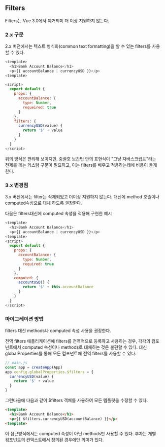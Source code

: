 ## Filters

Filters는 Vue 3.0에서 제거되며 더 이상 지원하지 않는다.

### 2.x 구문
2.x 버전에서는 텍스트 형식화(common text formatting)을 할 수 있는 filters를 사용할 수 있다.

```js
<template>
  <h1>Bank Account Balance</h1>
  <p>{{ accountBalance | currencyUSD }}</p>
<template>

<script>
  export default {
    props: {
      accountBalance: {
        type: Number,
        requeired: true
      }
    },
    filters: {
      currencyUSD(value) {
        return '$' + value
      }
    }
  }
</script>
```
위의 방식은 편리해 보이지만, 중괄호 보간법 안의 표현식이 "그냥 자바스크립트"라는 전제를 깨는 커스텀 구문이 필요하고,
이는 filters를 배우고 적용하는데에 비용이 들게한다.


### 3.x 변경점
3.x 버전에서는 filter는 삭제되었고 더이상 지원하지 않는다.
대신에 method 호출이나 computed속성으로 대체 하도록 권장한다.

다음은 filters대신에 computed 속성을 적용해 구현한 예시
```js
<template>
  <h1>Bank Account Balance</h1>
  <p>{{ accountBalance | currencyUSD }}</p>
<template>
<script>
  export default {
    props: {
      accountBalance: {
        type: Number,
        required: true
      }
    },
    computed: {
      accountUSD() {
        return '$' + this.accountBalance
      }
    }
  }
</script>
```

### 마이그레이션 방법
filters 대신 methods나 computed 속성 사용을 권장한다.

전역 filters
애플리케이션에 filters를 전역적으로 등록하고 사용하는 경우, 각각의 컴포넌트에서 computed 속성이나 methods로 대체하는 것은 불편할 수 있다.
대신 globalProperties를 통해 모든 컴포넌트에 전역 filters를 사용할 수 있다.

```js
// main.js
const app = createApp(App)
app.config.globalProperties.$filters = {
  currencyUSD(value) {
    return '$' + value
  }
}
```
그런다음에 다음과 같이 $filters 객체를 사용하여 모든 템플릿을 수정할 수 있다.
```html
<template>
  <h1>Bank Account Balance</h1>
  <p>{{ $filters.currencyUSD(accountBalance) }}</p>
<template>
```
이 접근방식에서는 computed 속성이 아닌 methods만 사용할 수 있다.
후자는 개별 컴포넌트의 컨텍스트에서 정의된 경우에만 의미가 있다.
